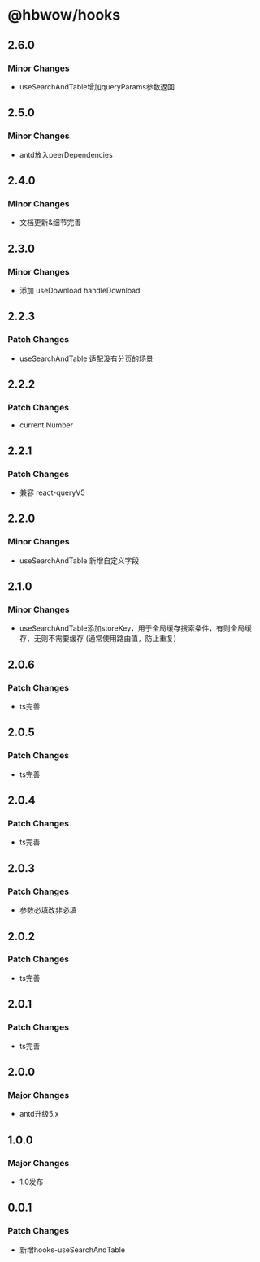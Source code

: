 # @hbwow/hooks

## 2.6.0

### Minor Changes

- useSearchAndTable增加queryParams参数返回

## 2.5.0

### Minor Changes

- antd放入peerDependencies

## 2.4.0

### Minor Changes

- 文档更新&细节完善

## 2.3.0

### Minor Changes

- 添加 useDownload handleDownload

## 2.2.3

### Patch Changes

- useSearchAndTable 适配没有分页的场景

## 2.2.2

### Patch Changes

- current Number

## 2.2.1

### Patch Changes

- 兼容 react-queryV5

## 2.2.0

### Minor Changes

- useSearchAndTable 新增自定义字段

## 2.1.0

### Minor Changes

- useSearchAndTable添加storeKey，用于全局缓存搜索条件，有则全局缓存，无则不需要缓存 (通常使用路由值，防止重复)

## 2.0.6

### Patch Changes

- ts完善

## 2.0.5

### Patch Changes

- ts完善

## 2.0.4

### Patch Changes

- ts完善

## 2.0.3

### Patch Changes

- 参数必填改非必填

## 2.0.2

### Patch Changes

- ts完善

## 2.0.1

### Patch Changes

- ts完善

## 2.0.0

### Major Changes

- antd升级5.x

## 1.0.0

### Major Changes

- 1.0发布

## 0.0.1

### Patch Changes

- 新增hooks-useSearchAndTable
